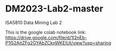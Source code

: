 # DM2023-Lab2-master
ISA5810 Data Mining Lab 2

This is the google colab notebook link: 
https://drive.google.com/file/d/1I2nEb-P1l52AjtZFg2GYAbZCknWKEIUt/view?usp=sharing
